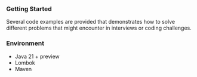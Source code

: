 ### Getting Started

Several code examples are provided that demonstrates how to solve different problems that might encounter in interviews or coding challenges.

### Environment

- Java 21 + preview
- Lombok
- Maven
